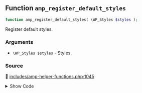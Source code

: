 ## Function `amp_register_default_styles`

```php
function amp_register_default_styles( \WP_Styles $styles );
```

Register default styles.

### Arguments

* `\WP_Styles $styles` - Styles.

### Source

:link: [includes/amp-helper-functions.php:1045](../../includes/amp-helper-functions.php#L1045-L1053)

<details>
<summary>Show Code</summary>

```php
function amp_register_default_styles( WP_Styles $styles ) {
	$styles->add(
		'amp-icons',
		amp_get_asset_url( 'css/amp-icons.css' ),
		[ 'dashicons' ],
		AMP__VERSION
	);
	$styles->add_data( 'amp-icons', 'rtl', 'replace' );
}
```

</details>

